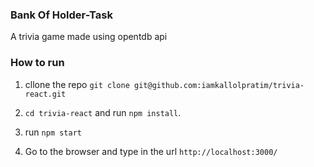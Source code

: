 ### Bank Of Holder-Task

A trivia game made using opentdb api

### How to run 
1. cllone the repo `git clone git@github.com:iamkallolpratim/trivia-react.git`

2. `cd trivia-react` and run `npm install`.

3. run `npm start`

4. Go to the browser and type in the url `http://localhost:3000/`





